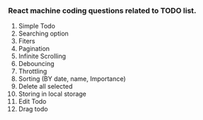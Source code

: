 ### React machine coding questions related to TODO list.

1. Simple Todo
2. Searching option
3. Fiters
4. Pagination
5. Infinite Scrolling
6. Debouncing
7. Throttling
8. Sorting (BY date, name, Importance)
9. Delete all selected
10. Storing in local storage
11. Edit Todo
12. Drag todo
